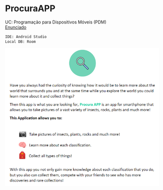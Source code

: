 # ProcuraAPP

UC: Programação para Dispositivos Móveis (PDM)  
[Enunciado](https://github.com/FabiomtGoncalves/ProcuraAPP/blob/master/PDM_enunciado_TP_2021_2022.pdf)

```
IDE: Android Studio
Local DB: Room
```
![About the app](https://github.com/FabiomtGoncalves/ProcuraAPP/blob/master/desc.png)
